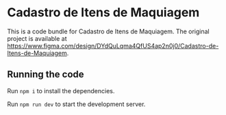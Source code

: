 
  # Cadastro de Itens de Maquiagem

  This is a code bundle for Cadastro de Itens de Maquiagem. The original project is available at https://www.figma.com/design/DYdQuLqma4QfUS4ap2n0j0/Cadastro-de-Itens-de-Maquiagem.

  ## Running the code

  Run `npm i` to install the dependencies.

  Run `npm run dev` to start the development server.
  